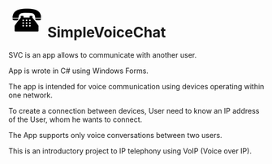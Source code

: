 # <img src="SVC_icon.png" width="70" height="68"/> SimpleVoiceChat

SVC is an app allows to communicate with another user. 

App is wrote in C# using Windows Forms.

The app is intended for voice communication using devices operating within one network.

To create a connection between devices, User need to know an IP address of the User, whom he wants to connect.

The App supports only voice conversations between two users.

This is an introductory project to IP telephony using VoIP (Voice over IP).
